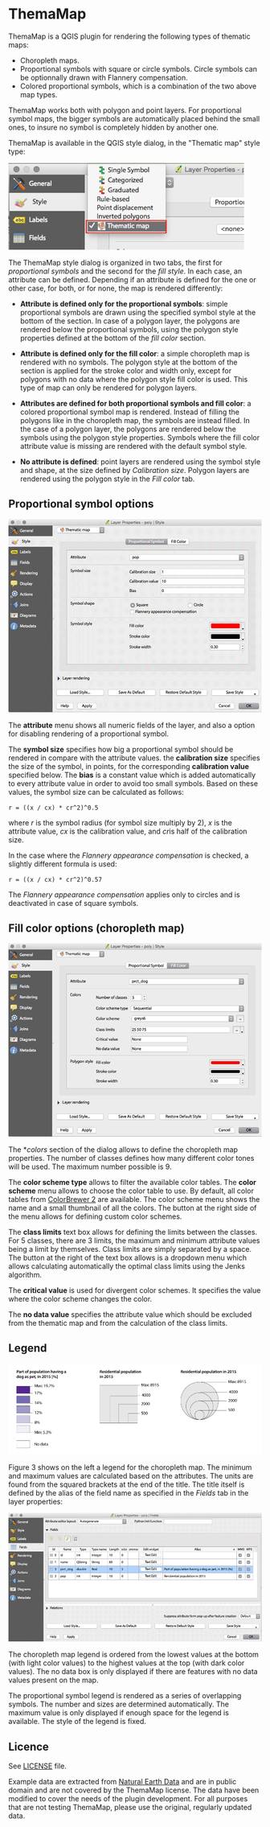# ThemaMap

ThemaMap is a QGIS plugin for rendering the following types of thematic maps:

- Choropleth maps.
- Proportional symbols with square or circle symbols. Circle symbols can be optionnally drawn with Flannery compensation.
- Colored proportional symbols, which is a combination of the two above map types.

ThemaMap works both with polygon and point layers. For proportional symbol maps, the bigger symbols are automatically placed behind the small ones, to insure no symbol is completely hidden by another one.

ThemaMap is available in the QGIS style dialog, in the "Thematic map" style type:

![Figure 1: ThemaMap in the QGis style menu](img/stylemenu.png)

The ThemaMap style dialog is organized in two tabs, the first for *proportional symbols* and the second for the *fill style*. In each case, an attribute can be defined. Depending if an attribute is defined for the one or other case, for both, or for none, the map is rendered differently:

- **Attribute is defined only for the proportional symbols**: simple proportional symbols are drawn using the specified symbol style at the bottom of the section. In case of a polygon layer, the polygons are rendered below the proportional symbols, using the polygon style properties defined at the bottom of the *fill color* section.

-  **Attribute is defined only for the fill color**: a simple choropleth map is rendered with no symbols. The polygon style at the bottom of the section is applied for the stroke color and width only, except for polygons with no data where the polygon style fill color is used. This type of map can only be rendered for polygon layers.

- **Attributes are defined for both proportional symbols and fill color**: a colored proportional symbol map is rendered. Instead of filling the polygons like in the choropleth map, the symbols are instead filled. In the case of a polygon layer, the polygons are rendered below the symbols using the polygon style properties. Symbols where the fill color attribute value is missing are rendered with the default symbol style.

- **No attribute is defined**: point layers are rendered using the symbol style and shape, at the size defined by *Calibration size*. Polygon layers are rendered using the polygon style in the *Fill color* tab.


## Proportional symbol options

![Figure 2: the proportional symbol style options](img/propsymb-dialog.png)

The **attribute** menu shows all numeric fields of the layer, and also a *<none>* option for disabling rendering of a proportional symbol.

The **symbol size** specifies how big a proportional symbol should be rendered in compare with the attribute values. the **calibration size** specifies the size of the symbol, in points, for the corresponding **calibration value** specified below. The **bias** is a constant value which is added automatically to every attribute value in order to avoid too small symbols. Based on these values, the symbol size can be calculated as follows:

	r = ((x / cx) * cr^2)^0.5
	
where *r* is the symbol radius (for symbol size multiply by 2), *x* is the attribute value, *cx* is the calibration value, and *cr*is half of the calibration size.

In the case where the *Flannery appearance compensation* is checked, a slightly different formula is used:

	r = ((x / cx) * cr^2)^0.57

The *Flannery appearance compensation* applies only to circles and is deactivated in case of square symbols.


## Fill color options (choropleth map)

![Figure 2: the fill color style options for choropleth maps](img/choropleth-dialog.png)

The **colors* section of the dialog allows to define the choropleth map properties. The number of classes defines how many different color tones will be used. The maximum number possible is 9.

The **color scheme type** allows to filter the available color tables. The **color scheme** menu allows to choose the color table to use. By default, all color tables from [ColorBrewer 2](http://colorbrewer2.org) are available. The color scheme menu shows the name and a small thumbnail of all the colors. The button at the right side of the menu allows for defining custom color schemes.

The **class limits** text box allows for defining the limits between the classes. For 5 classes, there are 3 limits, the maximum and minimum attribute values being a limit by themselves. Class limits are simply separated by a space. The button at the right of the text box allows is a dropdown menu which allows calculating automatically the optimal class limits using the Jenks algorithm.

The **critical value** is used for divergent color schemes. It specifies the value where the color scheme changes the color.

The **no data value** specifies the attribute value which should be excluded from the thematic map and from the calculation of the class limits.


## Legend

![Figure 3: examples of legends rendered by ThemaMap](img/legends.png)

Figure 3 shows on the left a legend for the choropleth map. The minimum and maximum values are calculated based on the attributes. The units are found from the squared brackets at the end of the title. The title itself is defined by the alias of the field name as specified in the *Fields* tab in the layer properties:

![Figure 4: the title of the legends is specified by the *Alias* of the attribute field.](img/field-aliases.png)

The choropleth map legend is ordered from the lowest values at the bottom (with light color values) to the highest values at the top (with dark color values). The no data box is only displayed if there are features with no data values present on the map.

The proportional symbol legend is rendered as a series of overlapping symbols. The number and sizes are determined automatically. The maximum value is only displayed if enough space for the legend is available. The style of the legend is fixed.


## Licence

See [LICENSE](https://raw.githubusercontent.com/christiankaiser/ThemaMap/master/LICENSE) file.

Example data are extracted from [Natural Earth Data](http://www.naturalearthdata.com) and are in public domain and are not covered by the ThemaMap license. The data have been modified to cover the needs of the plugin development. For all purposes that are not testing ThemaMap, please use the original, regularly updated data.

